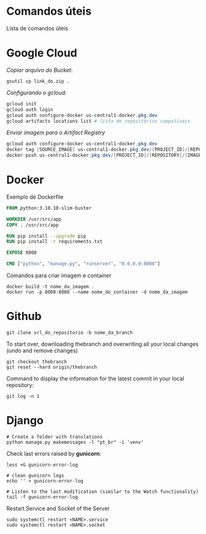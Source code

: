 # Comandos úteis 

Lista de comandos úteis

# Google Cloud

*Copiar arquivo do Bucket*:
```console
gsutil cp link_do.zip .
```

*Configurando o gcloud:*
```powershell
gcloud init
gcloud auth login
gcloud auth configure-docker us-central1-docker.pkg.dev
gcloud artifacts locations list # lista de repositórios compatíveis
```

*Enviar imagem para o Artifact Registry*
```powershell
gcloud auth configure-docker us-central1-docker.pkg.dev
docker tag [SOURCE_IMAGE] us-central1-docker.pkg.dev/[PROJECT_ID]/[REPOSITORY]/[IMAGE]
docker push us-central1-docker.pkg.dev/[PROJECT_ID]/[REPOSITORY]/[IMAGE]
```

# Docker 

Exemplo de Dockerfile
```Dockerfile
FROM python:3.10.10-slim-buster

WORKDIR /usr/src/app
COPY . /usr/src/app

RUN pip install --upgrade pip 
RUN pip install -r requirements.txt

EXPOSE 8008

CMD ["python", "manage.py", "runserver", "0.0.0.0:8008"]
```

Comandos para criar imagem e container
```console
docker build -t nome_da_imagem .
docker run -p 8008:8008 --name nome_do_container -d nome_da_imagem  
```

# Github
```console
git clone url_do_repositorio -b nome_da_branch
```

To start over, downloading thebranch and overwriting all your local changes (undo and remove changes)
```console
git checkout thebranch
git reset --hard origin/thebranch
```

Command to display the information for the latest commit in your local repository:
```console
git log -n 1
```

# Django 

```console
# Create a folder with translations
python manage.py makemessages -l "pt_br" -i 'venv'
```

Check last errors raised by **gunicorn**:
```console
less +G gunicorn-error-log
```

```console
# clean gunicorn logs
echo '' > gunicorn-error-log

# Listen to the last modification (similar to the Watch functionality)
tail -f gunicorn-error-log
```

Restart Service and Socket of the Server
```console
sudo systemctl restart <NAME>.service
sudo systemctl restart <NAME>.socket
```
